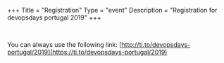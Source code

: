 +++
Title = "Registration"
Type = "event"
Description = "Registration for devopsdays portugal 2019"
+++

<div style="width:100%; text-align:left;">
    <script src='https://js.tito.io/v1' async></script>
    <tito-widget event="devopsdays-portugal/2019"></tito-widget>
    <link rel="stylesheet" type="text/css" href='https://css.tito.io/v1.1' />
</div>
<br/>

You can always use the following link: [http://ti.to/devopsdays-portugal/2019](https://ti.to/devopsdays-portugal/2019)